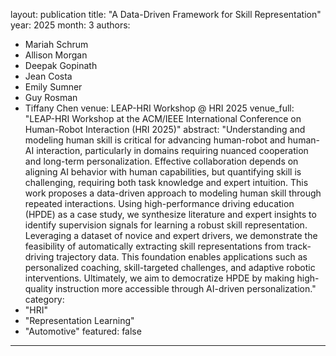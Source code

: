layout: publication
title: "A Data-Driven Framework for Skill Representation"
year: 2025
month: 3
authors:
  - Mariah Schrum
  - Allison Morgan
  - Deepak Gopinath
  - Jean Costa
  - Emily Sumner
  - Guy Rosman
  - Tiffany Chen
venue: LEAP-HRI Workshop @ HRI 2025
venue_full: "LEAP-HRI Workshop at the ACM/IEEE International Conference on Human-Robot Interaction (HRI 2025)"
abstract: "Understanding and modeling human skill is critical for advancing human-robot and human-AI interaction, particularly in domains requiring nuanced cooperation and long-term personalization. Effective collaboration depends on aligning AI behavior with human capabilities, but quantifying skill is challenging, requiring both task knowledge and expert intuition. This work proposes a data-driven approach to modeling human skill through repeated interactions. Using high-performance driving education (HPDE) as a case study, we synthesize literature and expert insights to identify supervision signals for learning a robust skill representation. Leveraging a dataset of novice and expert drivers, we demonstrate the feasibility of automatically extracting skill representations from track-driving trajectory data. This foundation enables applications such as personalized coaching, skill-targeted challenges, and adaptive robotic interventions. Ultimately, we aim to democratize HPDE by making high-quality instruction more accessible through AI-driven personalization."
category:
  - "HRI"
  - "Representation Learning"
  - "Automotive"
featured: false
---
